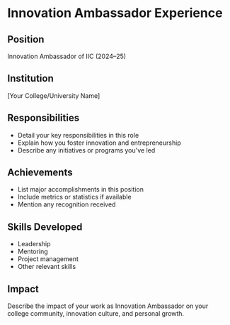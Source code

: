 # Innovation Ambassador Experience

## Position
Innovation Ambassador of IIC (2024–25)

## Institution
[Your College/University Name]

## Responsibilities
- Detail your key responsibilities in this role
- Explain how you foster innovation and entrepreneurship
- Describe any initiatives or programs you've led

## Achievements
- List major accomplishments in this position
- Include metrics or statistics if available
- Mention any recognition received

## Skills Developed
- Leadership
- Mentoring
- Project management
- Other relevant skills

## Impact
Describe the impact of your work as Innovation Ambassador on your college community, innovation culture, and personal growth.

